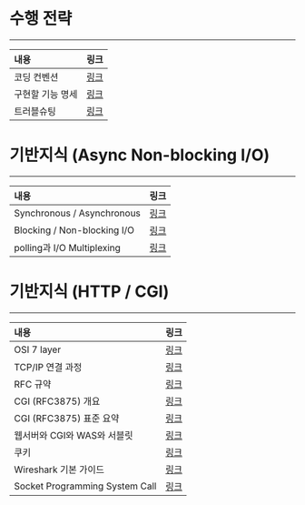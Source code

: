 # 수행 전략

---
내용 |링크
:-|:-
코딩 컨벤션 | [링크](./markdown/rule.md)
구현할 기능 명세 | [링크](./markdown/todo.md)
트러블슈팅 | [링크](./markdown/trouble.md)

# 기반지식 (Async Non-blocking I/O)

---
내용 |링크
:-|:-
Synchronous / Asynchronous | [링크](./markdown/sync_async.md)
Blocking / Non-blocking I/O | [링크](./markdown/block_nonblock.md)
polling과 I/O Multiplexing | [링크](./markdown/mux.md)

# 기반지식 (HTTP / CGI)

---

내용 |링크
:-|:-
OSI 7 layer | [링크](./markdown/osi.md)
TCP/IP 연결 과정 | [링크](./markdown/tcpip.md)
RFC 규약 | [링크](https://net-study.club/entry/RFC-Request-for-Comments란-RFC의-역사-RFC-종류-RFC-표준화-절차?category=783080)
CGI (RFC3875) 개요 | [링크](./markdown/cgi_tldr.md)
CGI (RFC3875) 표준 요약 | [링크](./markdown/cgi_rfc.md)
웹서버와 CGI와 WAS와 서블릿 | [링크](./markdown/was_cgi_serv.md)
쿠키 | [링크](./markdown/cookie.md)
Wireshark 기본 가이드 | [링크](./markdown/wireshark.md)
Socket Programming System Call | [링크](./markdown/socket.md)